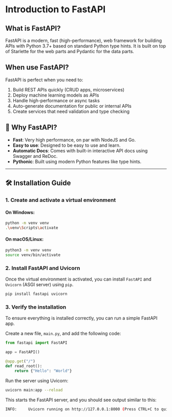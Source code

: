 # Introduction to FastAPI

## What is FastAPI?
FastAPI is a modern, fast (high-performance), web framework for building APIs with Python 3.7+ based on standard Python type hints. It is built on top of Starlette for the web parts and Pydantic for the data parts.

## When use FastAPI?
FastAPI is perfect when you need to:
1. Build REST APIs quickly (CRUD apps, microservices)
2. Deploy machine learning models as APIs
3. Handle high-performance or async tasks
4. Auto-generate documentation for public or internal APIs
5. Create services that need validation and type checking

## 🚀 Why FastAPI?

- **Fast**: Very high performance, on par with NodeJS and Go.
- **Easy to use**: Designed to be easy to use and learn.
- **Automatic Docs**: Comes with built-in interactive API docs using Swagger and ReDoc.
- **Pythonic**: Built using modern Python features like type hints.

---

## 🛠️ Installation Guide

### 1. Create and activate a virtual environment

#### On Windows:
```bash
python -m venv venv
.\venv\Scripts\activate
```
#### On macOS/Linux:
```bash
python3 -m venv venv
source venv/bin/activate
```
### 2. Install FastAPI and Uvicorn
Once the virtual environment is activated, you can install `FastAPI` and `Uvicorn` (ASGI server) using `pip`.

```bash
pip install fastapi uvicorn
```
### 3. Verify the installation
To ensure everything is installed correctly, you can run a simple FastAPI app.

Create a new file, `main.py`, and add the following code:

```python
from fastapi import FastAPI

app = FastAPI()

@app.get("/")
def read_root():
    return {"Hello": "World"}
```
Run the server using Uvicorn:
```bash
uvicorn main:app --reload
```
This starts the FastAPI server, and you should see output similar to this:

``` bash
INFO:     Uvicorn running on http://127.0.0.1:8000 (Press CTRL+C to quit)
```